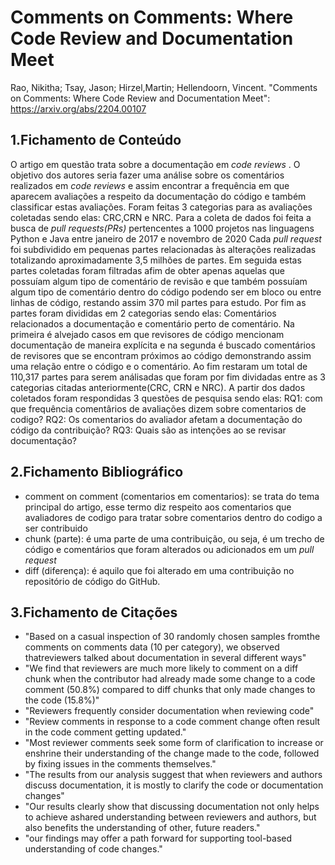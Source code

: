 # Comments on Comments: Where Code Review and Documentation Meet

Rao, Nikitha; Tsay, Jason; Hirzel,Martin; Hellendoorn, Vincent. "Comments on Comments: Where Code Review and Documentation Meet": https://arxiv.org/abs/2204.00107 

## 1.Fichamento de Conteúdo

O artigo em questão trata sobre a documentação em <em> code reviews </em>. O objetivo dos autores seria fazer uma análise sobre os comentários realizados em <em> code reviews </em> e assim encontrar a frequência em que aparecem avaliações a respeito da documentação do código e também classificar estas avaliações. Foram feitas 3 categorias para as avaliações coletadas sendo elas: CRC,CRN e NRC. Para a coleta de dados foi feita a busca de <em> pull requests(PRs) </em> pertencentes a 1000 projetos nas linguagens Python e Java entre janeiro de 2017 e novembro de 2020 Cada <em> pull request </em> foi subdividido em pequenas partes relacionadas às alterações realizadas totalizando aproximadamente 3,5 milhões de partes.
Em seguida estas partes coletadas foram filtradas afim de obter apenas aquelas que possuíam algum tipo de comentário de revisão e que também possuíam algum tipo de 
comentário dentro do código podendo ser em bloco ou entre linhas de código, restando assim 370 mil partes para estudo. Por fim as partes foram divididas em 2 categorias
sendo elas: Comentários relacionados a documentação e comentário perto de comentário. Na primeira é alvejado casos em que revisores de código mencionam documentação de maneira explícita e na segunda é buscado comentários de revisores que se encontram próximos ao código demonstrando assim uma relação entre o código e o comentário. Ao fim  restaram um total de 110,317 partes para serem análisadas que foram por fim dividadas entre as 3 categorias citadas anteriormente(CRC, CRN e NRC). A partir dos dados coletados foram respondidas 3 questões de pesquisa sendo elas: RQ1: com que frequência comentârios de avaliações dizem sobre comentarios de codigo? RQ2: Os comentarios do avaliador afetam a documentação do código da contribuição? RQ3: Quais são as intenções ao se revisar documentação? 

## 2.Fichamento Bibliográfico
- comment on comment (comentarios em comentarios): se trata do tema principal do artigo, esse termo diz respeito aos comentarios que avaliadores de codigo para tratar sobre comentarios dentro do codigo a ser contribuido
- chunk (parte): é uma parte de uma contribuição, ou seja, é um trecho de código e comentários que foram alterados ou adicionados em um <em> pull request </em>
- diff (diferença): é aquilo que foi alterado em uma contribuição no repositório de código do GitHub.

## 3.Fichamento de Citações
- "Based on a casual inspection of 30 randomly chosen samples fromthe comments on comments data (10 per category), we observed thatreviewers talked about documentation in several different ways"
- "We find that reviewers are much more likely to comment on a diff chunk when the contributor had already made some change to a code comment (50.8%) compared to diff chunks that only made changes to the code (15.8%)"
- "Reviewers frequently consider documentation when reviewing code"
- "Review comments in response to a code comment change often result in the code comment getting updated."
- "Most reviewer comments seek some form of clarification to increase or enshrine their understanding of the change made to the code, followed by fixing issues in the comments themselves."
- "The results from our analysis suggest that when reviewers and authors discuss documentation, it is mostly to clarify the code or documentation changes"
- "Our results clearly show that discussing documentation not only helps to achieve ashared understanding between reviewers and authors, but also benefits the understanding of other, future readers."
- "our findings may offer a path forward for supporting tool-based understanding of code changes."


